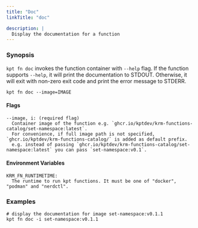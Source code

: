 ```yaml
---
title: "Doc"
linkTitle: "doc"

description: |
  Display the documentation for a function
---
```


<!--mdtogo:Short
    Display the documentation for a function
-->

### Synopsis

<!--mdtogo:Long-->

`kpt fn doc` invokes the function container with `--help` flag.
If the function supports `--help`, it will print the documentation to STDOUT.
Otherwise, it will exit with non-zero exit code and print the error message to STDERR.

```
kpt fn doc --image=IMAGE
```

#### Flags

```
--image, i: (required flag)
  Container image of the function e.g. `ghcr.io/kptdev/krm-functions-catalog/set-namespace:latest`.
  For convenience, if full image path is not specified, `ghcr.io/kptdev/krm-functions-catalog/` is added as default prefix.
  e.g. instead of passing `ghcr.io/kptdev/krm-functions-catalog/set-namespace:latest` you can pass `set-namespace:v0.1`.
```

#### Environment Variables

```
KRM_FN_RUNTIMETIME:
  The runtime to run kpt functions. It must be one of "docker", "podman" and "nerdctl".
```

<!--mdtogo-->

### Examples

<!--mdtogo:Examples-->

```shell
# display the documentation for image set-namespace:v0.1.1
kpt fn doc -i set-namespace:v0.1.1
```

<!--mdtogo-->
